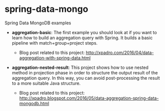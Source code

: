 # spring-data-mongo
Spring Data MongoDB examples


- <b>aggregation-basic</b>: The first example you should look at if you want to learn how to build an aggregation query with Spring. It builds a basic pipeline with match+group+project steps.

  - Blog post related to this project:
  http://xpadro.com/2016/04/data-aggregation-with-spring-data.html


- <b>aggregation-nested-result</b>: This project shows how to use nested method in projection phase in order to structure the output result of the aggregation query. In this way, you can avoid post-processing the result to a more suitable Java structure.

  - Blog post related to this project:
  http://xpadro.blogspot.com/2016/05/data-aggregation-spring-data-mongodb.html

